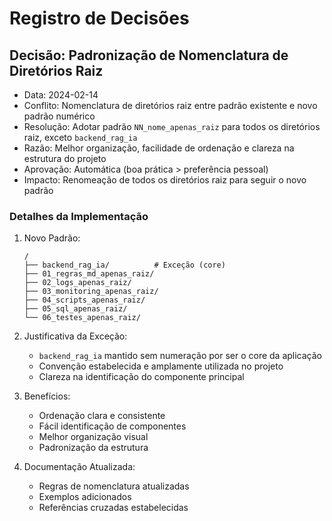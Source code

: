 # Registro de Decisões

## Decisão: Padronização de Nomenclatura de Diretórios Raiz

- Data: 2024-02-14
- Conflito: Nomenclatura de diretórios raiz entre padrão existente e novo padrão numérico
- Resolução: Adotar padrão `NN_nome_apenas_raiz` para todos os diretórios raiz, exceto `backend_rag_ia`
- Razão: Melhor organização, facilidade de ordenação e clareza na estrutura do projeto
- Aprovação: Automática (boa prática > preferência pessoal)
- Impacto: Renomeação de todos os diretórios raiz para seguir o novo padrão

### Detalhes da Implementação

1. Novo Padrão:

   ```
   /
   ├── backend_rag_ia/          # Exceção (core)
   ├── 01_regras_md_apenas_raiz/
   ├── 02_logs_apenas_raiz/
   ├── 03_monitoring_apenas_raiz/
   ├── 04_scripts_apenas_raiz/
   ├── 05_sql_apenas_raiz/
   └── 06_testes_apenas_raiz/
   ```

2. Justificativa da Exceção:

   - `backend_rag_ia` mantido sem numeração por ser o core da aplicação
   - Convenção estabelecida e amplamente utilizada no projeto
   - Clareza na identificação do componente principal

3. Benefícios:

   - Ordenação clara e consistente
   - Fácil identificação de componentes
   - Melhor organização visual
   - Padronização da estrutura

4. Documentação Atualizada:
   - Regras de nomenclatura atualizadas
   - Exemplos adicionados
   - Referências cruzadas estabelecidas
